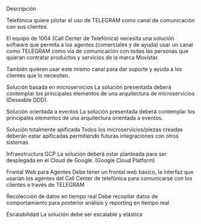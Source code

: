 
Descripción


Telefónica quiere pilotar el uso de TELEGRAM como canal de comunicación con sus clientes. 

El equipo de 1004 (Call Center de Telefónica) necesita una solución software que permita a los agentes (comerciales y de ayuda) usar un canal como TELEGRAM como vía de comunicación con todas las personas que quieran contratar productos y servicios de la marca Movistar. 

También quieren usar este mismo canal para dar soporte y ayuda a los clientes que lo necesiten.


Solución basada en microservicios 
La solución presentada deberá contemplar los principales elementos de una arquitectura de microservicios (Deseable DDD). 

Solución orientada a eventos
La solución presentada deberá contemplar los principales elementos de una arquitectura orientada a eventos. 

Solución totalmente apificada
Todos los microservicios/piezas creadas deberán estar apificadas permitiendo futuras integraciones con otros sistemas

Infraestructura GCP
La solución deberá estar planteada para ser desplegada en el Cloud de Google. (Google Cloud Platform)

Frontal Web para Agentes
Debe tener un frontal web básico, la interfaz que usarían los agentes del Call Center de telefónica para comunicarse con los clientes a través de TELEGRAM

Recolección de datos en tiempo real
Debe recopilar datos de comportamiento para posterior análisis y reporting en tiempo real 

Escalabilidad
La solución debe ser escalable y elástica

